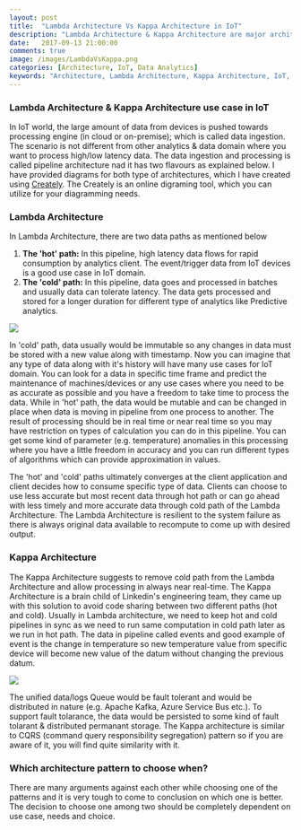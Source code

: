 ```yaml
---
layout: post
title:  "Lambda Architecture Vs Kappa Architecture in IoT"
description: "Lambda Architecture & Kappa Architecture are major architecture patterns used in IoT for analytics."
date:   2017-09-13 21:00:00
comments: true
image: /images/LambdaVsKappa.png
categories: [Architecture, IoT, Data Analytics]
keywords: "Architecture, Lambda Architecture, Kappa Architecture, IoT, Analytics"
---
```

<h3>Lambda Architecture & Kappa Architecture use case in IoT</h3>

In IoT world, the large amount of data from devices is pushed towards processing engine (in cloud or on-premise); which is called data ingestion. The scenario is not different from other analytics & data domain where you want to process high/low latency data. The data ingestion and processing is called pipeline architecture nad it has two flavours as explained below. I have provided diagrams for both type of architectures, which I have created using [Creately][creately]. The Creately is an online digraming tool, which you can utilize for your diagramming needs.

<h3>Lambda Architecture</h3>

In Lambda Architecture, there are two data paths as mentioned below

  1. <b>The 'hot' path:</b> In this pipeline, high latency data flows for rapid consumption by analytics client.     The event/trigger data from IoT devices is a good use case in IoT domain.
  2. <b>The 'cold' path:</b> In this pipeline, data goes and processed in batches and usually data can tolerate      latency. The data gets processed and stored for a longer duration for different type of analytics like          Predictive analytics.

<image src="/images/LambdaArchitecture.png"></image>

In 'cold' path, data usually would be immutable so any changes in data must be stored with a new value along with timestamp. Now you can imagine that any type of data along with it's history will have many use cases for IoT domain. You can look for a data in specific time frame and predict the maintenance of machines/devices or any use cases where you need to be as accurate as possible and you have a freedom to take time to process the data. While in 'hot' path, the data would be mutable and can be changed in place when data is moving in pipeline from one process to another. The result of processing should be in real time or near real time so you may have restriction on types of calculation you can do in this pipeline. You can get some kind of parameter (e.g. temperature) anomalies in this processing where you have a little freedom in accuracy and you can run different types of algorithms which can provide approximation in values. 

The 'hot' and 'cold' paths ultimately converges at the client application and client decides how to consume specific type of data. Clients can choose to use less accurate but most recent data through hot path or can go ahead with less timely and more accurate data through cold path of the Lambda Architecture. The Lambda Architecture is resilient to the system failure as there is always original data available to recompute to come up with desired output.

<h3>Kappa Architecture</h3>

The Kappa Architecture suggests to remove cold path from the Lambda Architecture and allow processing in always near real-time. The Kappa Architecture is a brain child of Linkedin's engineering team, they came up with this solution to avoid code sharing between two different paths (hot and cold). Usually in Lambda architecture, we need to keep hot and cold pipelines in sync as we need to run same computation in cold path later as we run in hot path. The data in pipeline called events and good example of event is the change in temperature so new temperature value from specific device will become new value of the datum without changing the previous datum.

<image src="/images/KappaArchitecture.png"></image>

The unified data/logs Queue would be fault tolerant and would be distributed in nature (e.g. Apache Kafka, Azure Service Bus etc.). To support fault tolarance, the data would be persisted to some kind of fault tolarant & distributed permanant storage. The Kappa architecture is similar to CQRS (command query responsibility segregation) pattern so if you are aware of it, you will find quite similarity with it.

<h3>Which architecture pattern to choose when?</h3>

There are many arguments against each other while choosing one of the patterns and it is very tough to come to conclusion on which one is better. The decision to choose one among two should be completely dependent on use case, needs and choice. 

[creately]: https://creately.com